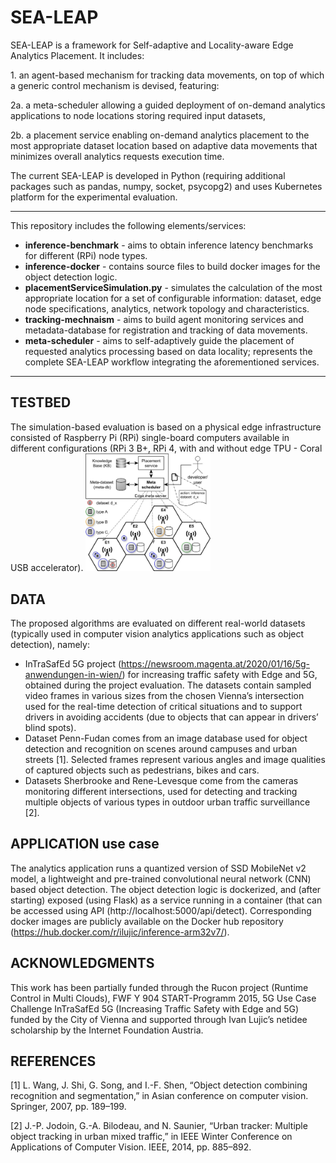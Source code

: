 # SEA-LEAP
SEA-LEAP is a framework for Self-adaptive and Locality-aware Edge Analytics Placement. It includes: 

1\. an agent-based mechanism for tracking data movements, on top of which a generic control mechanism is devised, featuring: 

2a. a meta-scheduler allowing a guided deployment of on-demand analytics applications to node locations storing required input datasets,

2b. a placement service enabling on-demand analytics placement to the most appropriate dataset location based on adaptive data movements that minimizes overall analytics requests execution time.

The current SEA-LEAP is developed in Python (requiring additional packages such as pandas, numpy, socket, psycopg2) and uses Kubernetes platform for the experimental evaluation. 

*******************************************************************
This repository includes the following elements/services:

- **inference-benchmark** - aims to obtain inference latency benchmarks for different (RPi) node types. 
- **inference-docker** - contains source files to build docker images for the object detection logic. 
- **placementServiceSimulation.py** - simulates the calculation of the most appropriate location for a set of configurable information: dataset, edge node specifications, analytics, network topology and characteristics. 
- **tracking-mechnaism** - aims to build agent monitoring services and metadata-database for registration and tracking of data movements. 
- **meta-scheduler** - aims to self-adaptively guide the placement of requested analytics processing based on data locality; represents the complete SEA-LEAP workflow integrating the aforementioned services.

*******************************************************************

## TESTBED
The simulation-based evaluation is based on a physical edge infrastructure consisted of Raspberry Pi (RPi) single-board computers available in different configurations (RPi 3 B+, RPi 4, with and without edge TPU - Coral USB accelerator).
<img src="https://github.com/lujic/sea-leap/blob/main/sea-leap-testbed.jpg" width="200">

## DATA
The proposed algorithms are evaluated on different real-world datasets (typically used in computer vision analytics applications such as object detection), namely:
* InTraSafEd 5G project (https://newsroom.magenta.at/2020/01/16/5g-anwendungen-in-wien/) for increasing traffic safety with Edge and 5G, obtained during the project evaluation. The datasets contain sampled video frames in various sizes from the chosen Vienna’s intersection used for the real-time detection of critical situations
and to support drivers in avoiding accidents (due to objects that can appear in drivers’ blind spots).
* Dataset Penn-Fudan comes from an image database used for object detection and recognition on scenes around campuses and urban streets [1]. Selected frames represent various angles and image qualities of captured objects such as pedestrians, bikes and cars.
* Datasets Sherbrooke and Rene-Levesque come from the cameras monitoring different intersections, used for detecting and tracking multiple objects of various types in outdoor
urban traffic surveillance [2].

## APPLICATION use case
The analytics application runs a quantized version of SSD MobileNet v2 model, a lightweight and pre-trained convolutional neural network (CNN) based object detection. The object detection logic is dockerized, and (after starting) exposed (using Flask) as a service running in a container (that can be accessed using API (http://localhost:5000/api/detect). Corresponding docker images are publicly available on the Docker hub repository (https://hub.docker.com/r/ilujic/inference-arm32v7/).

## ACKNOWLEDGMENTS 
This work has been partially funded through the Rucon project (Runtime Control in Multi Clouds), FWF Y 904 START-Programm 2015, 5G Use Case Challenge InTraSafEd 5G (Increasing Traffic Safety with Edge and 5G) funded by the City of Vienna and supported through Ivan Lujic’s netidee scholarship by the Internet Foundation Austria.

## REFERENCES 
[1] L. Wang, J. Shi, G. Song, and I.-F. Shen, “Object detection combining recognition and segmentation,” in Asian conference on computer vision. Springer, 2007, pp. 189–199.

[2] J.-P. Jodoin, G.-A. Bilodeau, and N. Saunier, “Urban tracker: Multiple object tracking in urban mixed traffic,” in IEEE Winter Conference on Applications of Computer Vision. IEEE, 2014, pp. 885–892.
